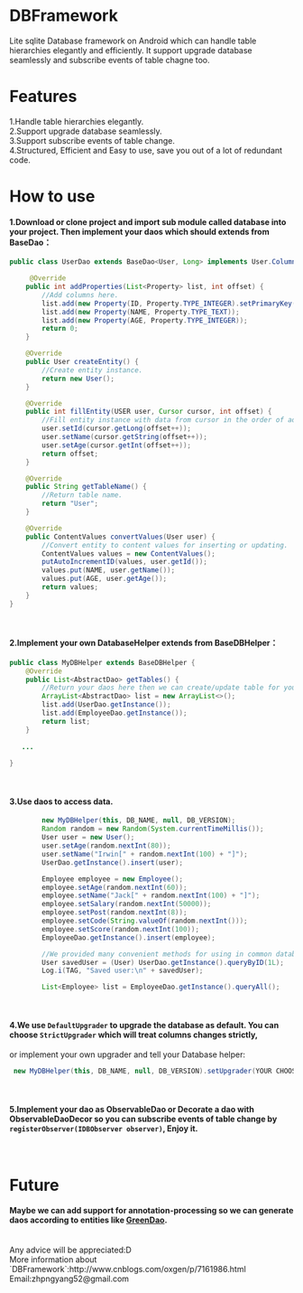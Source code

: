 # DBFramework
Lite sqlite Database framework on Android which can handle table hierarchies elegantly and efficiently. It support upgrade database  seamlessly and subscribe events
of table chagne too.
</br>

# Features
 1.Handle table hierarchies elegantly.
 </br>
 2.Support upgrade database seamlessly.
  </br>
 3.Support subscribe events of table change.
  </br>
 4.Structured, Efficient and Easy to use, save you out of a lot of redundant code.
 </br>

# How to use
#### 1.Download or clone project and import sub module called database into your project. Then implement your daos which should extends from BaseDao：
```Java
public class UserDao extends BaseDao<User, Long> implements User.Columns {

     @Override
    public int addProperties(List<Property> list, int offset) {
        //Add columns here.
        list.add(new Property(ID, Property.TYPE_INTEGER).setPrimaryKey(true));
        list.add(new Property(NAME, Property.TYPE_TEXT));
        list.add(new Property(AGE, Property.TYPE_INTEGER));
        return 0;
    }

    @Override
    public User createEntity() {
        //Create entity instance.
        return new User();
    }

    @Override
    public int fillEntity(USER user, Cursor cursor, int offset) {
        //Fill entity instance with data from cursor in the order of add columns to increase efficiency.
        user.setId(cursor.getLong(offset++));
        user.setName(cursor.getString(offset++));
        user.setAge(cursor.getInt(offset++));
        return offset;
    }

    @Override
    public String getTableName() {
        //Return table name.
        return "User";
    }

    @Override
    public ContentValues convertValues(User user) {
        //Convert entity to content values for inserting or updating.
        ContentValues values = new ContentValues();
        putAutoIncrementID(values, user.getId());
        values.put(NAME, user.getName());
        values.put(AGE, user.getAge());
        return values;
    }
}
```
</br>

#### 2.Implement your own DatabaseHelper extends from BaseDBHelper：
```Java
public class MyDBHelper extends BaseDBHelper {
    @Override
    public List<AbstractDao> getTables() {
	    //Return your daos here then we can create/update table for you.
        ArrayList<AbstractDao> list = new ArrayList<>();
        list.add(UserDao.getInstance());
        list.add(EmployeeDao.getInstance());
        return list;
    }
	
   ...
   
}
```

</br>

#### 3.Use daos to access data.
```Java
        new MyDBHelper(this, DB_NAME, null, DB_VERSION);
        Random random = new Random(System.currentTimeMillis());
        User user = new User();
        user.setAge(random.nextInt(80));
        user.setName("Irwin[" + random.nextInt(100) + "]");
        UserDao.getInstance().insert(user);

        Employee employee = new Employee();
        employee.setAge(random.nextInt(60));
        employee.setName("Jack[" + random.nextInt(100) + "]");
        employee.setSalary(random.nextInt(50000));
        employee.setPost(random.nextInt(8));
        employee.setCode(String.valueOf(random.nextInt()));
        employee.setScore(random.nextInt(100));
        EmployeeDao.getInstance().insert(employee);

        //We provided many convenient methods for using in common database development. See {@link com.irwin.database.AbstractDao} for more information.
        User savedUser = (User) UserDao.getInstance().queryByID(1L);
        Log.i(TAG, "Saved user:\n" + savedUser);

        List<Employee> list = EmployeeDao.getInstance().queryAll();
```

</br>

#### 4.We use `DefaultUpgrader` to upgrade the database as default. You can choose `StrictUpgrader` which will treat columns changes strictly, 
or implement your own upgrader and tell your Database helper:

```Java
 new MyDBHelper(this, DB_NAME, null, DB_VERSION).setUpgrader(YOUR CHOOSE/IMPLEMENTATION);
```

</br>

#### 5.Implement your dao as ObservableDao or Decorate a dao with ObservableDaoDecor so you can subscribe events of table change by `registerObserver(IDBObserver observer)`, Enjoy it.

</br>

# Future
#### Maybe we can add support for annotation-processing so we can generate daos according to entities like [GreenDao](https://github.com/greenrobot/greenDAO/).

</br>
Any advice will be appreciated:D

</br>
More information about `DBFramework`:http://www.cnblogs.com/oxgen/p/7161986.html
</br>
Email:zhpngyang52@gmail.com
